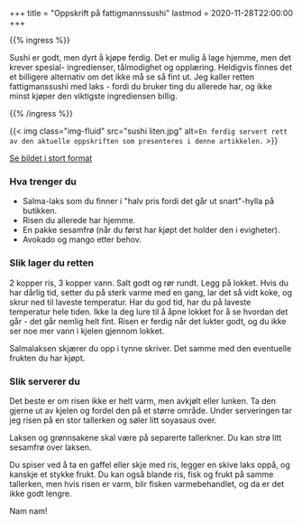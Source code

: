 +++
title = "Oppskrift på fattigmannssushi"
lastmod = 2020-11-28T22:00:00
+++

{{% ingress %}}

Sushi er godt, men dyrt å kjøpe ferdig. Det er mulig å lage hjemme, men det krever spesial-
ingredienser, tålmodighet og opplæring. Heldigvis finnes det et billigere alternativ om det ikke
må se så fint ut. Jeg kaller retten fattigmanssushi med laks - fordi du bruker ting du allerede
har, og ikke minst kjøper den viktigste ingrediensen billig.

{{% /ingress %}}

{{< img
    class="img-fluid"
    src="sushi liten.jpg"
    alt=`En ferdig servert rett av den aktuelle oppskriften som presenteres i denne artikkelen.`
    >}}

[Se bildet i stort format](sushi.jpg)

### Hva trenger du

- Salma-laks som du finner i "halv pris fordi det går ut snart"-hylla på butikken.
- Risen du allerede har hjemme.
- En pakke sesamfrø (når du først har kjøpt det holder den i evigheter).
- Avokado og mango etter behov.

### Slik lager du retten

2 kopper ris, 3 kopper vann. Salt godt og rør rundt. Legg på lokket. Hvis du har dårlig tid,
setter du på sterk varme med en gang, lar det så vidt koke, og skrur ned til laveste temperatur.
Har du god tid, har du på laveste temperatur hele tiden. Ikke la deg lure til å åpne lokket for å
se hvordan det går - det går nemlig helt fint. Risen er ferdig når det lukter godt, og du ikke
ser noe mer vann i kjelen gjennom lokket.

Salmalaksen skjærer du opp i tynne skriver. Det samme med den eventuelle frukten du har kjøpt.

### Slik serverer du

Det beste er om risen ikke er helt varm, men avkjølt eller lunken. Ta den gjerne ut av kjelen
og fordel den på et større område. Under serveringen tar jeg risen på en stor tallerken og
søler litt soyasaus over.

Laksen og grønnsakene skal være på separerte tallerkner. Du kan strø litt sesamfrø over laksen.

Du spiser ved å ta en gaffel eller skje med ris, legger en skive laks oppå, og kanskje et stykke
frukt. Du kan også blande ris, fisk og frukt på samme tallerken, men hvis risen er varm, blir
fisken varmebehandlet, og da er det ikke godt lengre.

Nam nam!
